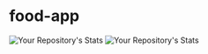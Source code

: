 # food-app
![Your Repository's Stats](https://github-readme-stats.vercel.app/api?username=Kanon-Hosen&show_icons=true)
![Your Repository's Stats](https://contrib.rocks/image?repo=Kanon-Hosen/Python)
